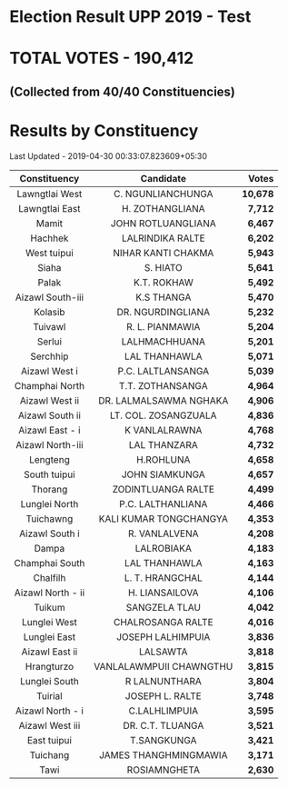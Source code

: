 # Election Result UPP 2019 - Test 
# TOTAL VOTES - 190,412 
## (Collected from 40/40 Constituencies) 
 # Results by Constituency 
Last Updated - 2019-04-30 00:33:07.823609+05:30 


|  Constituency   |       Candidate       |  Votes   |
|:---------------:|:---------------------:|---------:|
| Lawngtlai West  |   C. NGUNLIANCHUNGA   |**10,678**|
| Lawngtlai East  |    H. ZOTHANGLIANA    | **7,712**|
|      Mamit      |  JOHN ROTLUANGLIANA   | **6,467**|
|     Hachhek     |   LALRINDIKA RALTE    | **6,202**|
|   West tuipui   |  NIHAR KANTI CHAKMA   | **5,943**|
|      Siaha      |       S. HIATO        | **5,641**|
|      Palak      |      K.T. ROKHAW      | **5,492**|
|Aizawl South-iii |      K.S THANGA       | **5,470**|
|     Kolasib     |   DR. NGURDINGLIANA   | **5,232**|
|     Tuivawl     |    R. L. PIANMAWIA    | **5,204**|
|     Serlui      |     LALHMACHHUANA     | **5,201**|
|    Serchhip     |     LAL THANHAWLA     | **5,071**|
|  Aizawl West i  |   P.C. LALTLANSANGA   | **5,039**|
| Champhai North  |   T.T. ZOTHANSANGA    | **4,964**|
| Aizawl West ii  |DR. LALMALSAWMA NGHAKA | **4,906**|
| Aizawl South ii | LT. COL. ZOSANGZUALA  | **4,836**|
| Aizawl East - i |     K VANLALRAWNA     | **4,768**|
|Aizawl North-iii |     LAL THANZARA      | **4,732**|
|    Lengteng     |       H.ROHLUNA       | **4,658**|
|  South tuipui   |    JOHN SIAMKUNGA     | **4,657**|
|     Thorang     |  ZODINTLUANGA RALTE   | **4,499**|
|  Lunglei North  |   P.C. LALTHANLIANA   | **4,466**|
|    Tuichawng    |KALI KUMAR TONGCHANGYA | **4,353**|
| Aizawl South i  |     R. VANLALVENA     | **4,208**|
|      Dampa      |      LALROBIAKA       | **4,183**|
| Champhai South  |     LAL THANHAWLA     | **4,163**|
|    Chalfilh     |    L. T. HRANGCHAL    | **4,144**|
|Aizawl North - ii|    H. LIANSAILOVA     | **4,106**|
|     Tuikum      |     SANGZELA TLAU     | **4,042**|
|  Lunglei West   |   CHALROSANGA RALTE   | **4,016**|
|  Lunglei East   |   JOSEPH LALHIMPUIA   | **3,836**|
| Aizawl East ii  |       LALSAWTA        | **3,818**|
|   Hrangturzo    |VANLALAWMPUII CHAWNGTHU| **3,815**|
|  Lunglei South  |     R LALNUNTHARA     | **3,804**|
|     Tuirial     |    JOSEPH L. RALTE    | **3,748**|
|Aizawl  North - i|     C.LALHLIMPUIA     | **3,595**|
| Aizawl West iii |   DR. C.T. TLUANGA    | **3,521**|
|   East tuipui   |      T.SANGKUNGA      | **3,421**|
|    Tuichang     | JAMES THANGHMINGMAWIA | **3,171**|
|      Tawi       |     ROSIAMNGHETA      | **2,630**|
